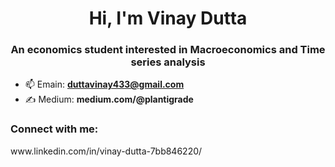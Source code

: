 <h1 align="center">Hi, I'm Vinay Dutta</h1>
<h3 align="center">An economics student interested in Macroeconomics and Time series analysis </h3>

- 📫 Emain: **duttavinay433@gmail.com**
- ✍️ Medium: **medium.com/@plantigrade**
<h3 align="left">Connect with me:</h3>
<p align="left">
  www.linkedin.com/in/vinay-dutta-7bb846220/
</p>
